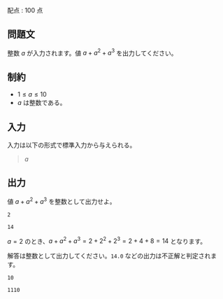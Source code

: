 配点 : $100$ 点

## 問題文

整数 $a$ が入力されます。値 $a + a^2 + a^3$ を出力してください。

## 制約

- $1 \leq a \leq 10$
- $a$ は整数である。

## 入力

入力は以下の形式で標準入力から与えられる。

> $a$

## 出力

値 $a + a^2 + a^3$ を整数として出力せよ。

```input1
2
```

```output1
14
```

$a = 2$ のとき、$a + a^2 + a^3 = 2 + 2^2 + 2^3 = 2 + 4 + 8 = 14$ となります。

解答は整数として出力してください。`14.0` などの出力は不正解と判定されます。

```input2
10
```

```output2
1110
```